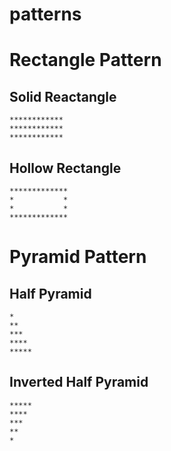 # patterns

# Rectangle Pattern
## Solid Reactangle
```
************
************
************
```

## Hollow Rectangle
```
*************
*           *
*           *
*************
```
# Pyramid Pattern
## Half Pyramid
```
*
**
***
****
*****
```
## Inverted Half Pyramid
```
*****
****
***
**
*
```